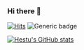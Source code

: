 ### Hi there 👋

[![Hits](https://hits.seeyoufarm.com/api/count/incr/badge.svg?url=https%3A%2F%2Fgithub.com%2Fgreenhestu%2Fhit-counter&count_bg=%2379C83D&title_bg=%23555555&icon=&icon_color=%23E7E7E7&title=hits&edge_flat=false)](https://hits.seeyoufarm.com)
![Generic badge](https://img.shields.io/badge/-hestu%233798-7289da?style=flat&logo=discord&logoColor=white)

[![Hestu's GitHub stats](https://github-readme-stats-mu-neon-91.vercel.app/api?username=greenhestu&count_private=true)](https://github-readme-stats-f9gt7i4ne-greenhestus-projects.vercel.app/api?username=greenhestu&count_private=true)
<!--
**greenhestu/greenhestu** is a ✨ _special_ ✨ repository because its `README.md` (this file) appears on your GitHub profile.
![Generic badge](https://img.shields.io/github/languages/count/greenhestu/survive )
![Generic badge](https://img.shields.io/github/issues/greenhestu/survive)
Here are some ideas to get you started:

- 🔭 I’m currently working on ...
- 🌱 I’m currently learning ...
- 👯 I’m looking to collaborate on ...
- 🤔 I’m looking for help with ...
- 💬 Ask me about ...
- 📫 How to reach me: ...
- 😄 Pronouns: ...
- ⚡ Fun fact: ...
-->
